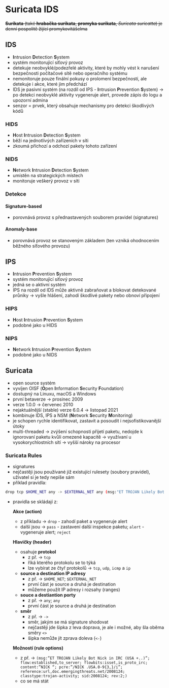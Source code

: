 # Suricata IDS

~~**Surikata** (také **hrabačka surikata**, **promyka surikata**, *Suricata suricatta*) je denní pospolitě žijící promykovitášelma~~

## IDS

- **I**ntrusion **D**etection **S**ystem
- systém monitorující síťový provoz
- detekuje neobvyklé/podezřelé aktivity, které by mohly vést k narušení bezpečnosti počítačové sítě nebo operačního systému
- nemonitoruje pouze finální pokusy o prolomení bezpečností, ale detekuje i akce, které jim předchází
- IDS je pasivní systém (na rozdíl od IPS - **I**ntrusion **P**revention **S**ystem) → po detekci neobvyklé aktivity vygeneruje alert, provede zápis do logu a upozorní admina
- senzor = prvek, který obsahuje mechanismy pro detekci škodlivých kódů

### HIDS

- **H**ost **I**ntrusion **D**etection **S**ystem
- běží na jednotlivých zařízeních v síti
- zkoumá příchozí a odchozí pakety tohoto zařízení

### NIDS

- **N**etwork **I**ntrusion **D**etection **S**ystem
- umístěn na strategických místech
- monitoruje veškerý provoz v síti

### Detekce

   #### Signature-based

   - porovnává provoz s přednastavených souborem pravidel (signatures)

   #### Anomaly-base

   - porovnává provoz se stanoveným základem (ten vzniká ohodnocením běžného síťového provozu)

## IPS

- **I**ntrusion **P**revention **S**ystem
- systém monitorující síťový provoz
- jedná se o aktivní systém
- IPS na rozdíl od IDS může aktivně zabraňovat a blokovat detekované průniky → vyšle hlášení, zahodí škodlivé pakety nebo obnoví připojení

### HIPS

- **H**ost **I**ntrusion **P**revention **S**ystem
- podobné jako u HIDS

### NIPS

- **N**etwork **I**ntrusion **P**revention **S**ystem
- podobné jako u NIDS

## Suricata

- open source systém
- vyvíjen OISF (**O**pen **I**nformation **S**ecurity **F**oundation)
- dostupný na Linuxu, macOS a Windows
- první betaverze → prosinec 2009
- verze 1.0.0 → červenec 2010
- nejaktuálnější (stable) verze 6.0.4 → listopad 2021
- kombinuje IDS, IPS a NSM (**N**etwork **S**ecurity **M**onitoring)
- je schopen rychle identifikovat, zastavit a posoudit i nejsofistikovanější útoky
- multi-threaded → zvýšení schopnosti přijetí paketu, nedojde k ignorovaní paketu kvůli omezené kapacitě → využívaní u vysokorychlostních sítí → vyšší nároky na procesor

### Suricata Rules

- signatures
- nejčastěji jsou používané již existující rulesety (soubory pravidel), uživatel si je tedy nepíše sám
- příklad pravidla:

```Bash
drop tcp $HOME_NET any -> $EXTERNAL_NET any (msg:"ET TROJAN Likely Bot Nick in IRC (USA +..)"; flow:established,to_server; flowbits:isset,is_proto_irc; content:"NICK "; pcre:"/NICK .*USA.*[0-9]{3,}/i"; reference:url,doc.emergingthreats.net/2008124; classtype:trojan-activity; sid:2008124; rev:2;)
```

- pravidla se skládají z:

   **Akce (action)**

   - z příkladu → `drop` - zahodí paket a vygeneruje alert
   - další jsou → `pass` - zastavení další inspekce paketu; `alert` - vygeneruje alert; `reject`

   **Hlavičky (header)**

   - osahuje **protokol**
      - z př. → `tcp`
      - říká kterého protokolu se to týká
      - lze vybírat ze čtyř protokolů → `tcp`, `udp`, `icmp` a `ip`
   - **source a destination IP adresy**
      - z př. → `$HOME_NET`; `$EXTERNAL_NET`
      - první část je source a druhá je destination
      - můžeme použít IP adresy i rozsahy (ranges)
   - **souce a destiantion porty**
      - z př. → `any`; `any`
      - první část je source a druhá je destination
   - **směr**
      - z př. → `->`
      - směr, jakým se má signature shodovat
      - nejčastěji jde šipka z leva doprava, je ale i možné, aby šla oběma směry `<>`
      - šipka nemůže jít zprava doleva (`<-`)

   **Možností (rule options)**

   - z př. → `(msg:”ET TROJAN Likely Bot Nick in IRC (USA +..)”; flow:established,to_server; flowbits:isset,is_proto_irc; content:”NICK “; pcre:”/NICK .USA.0-9{3,}/i”; reference:url,doc.emergingthreats.net/2008124; classtype:trojan-activity; sid:2008124; rev:2;)`
   - co se má stát

